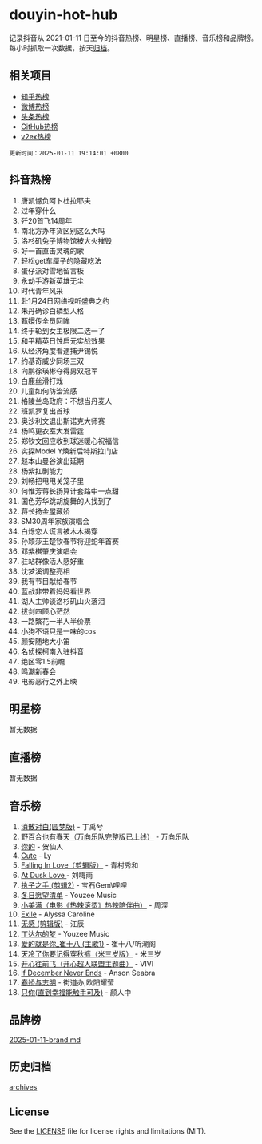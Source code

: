 # douyin-hot-hub

记录抖音从 2021-01-11 日至今的抖音热榜、明星榜、直播榜、音乐榜和品牌榜。每小时抓取一次数据，按天[归档](archives)。

## 相关项目

- [知乎热榜](https://github.com/lonnyzhang423/zhihu-hot-hub)
- [微博热榜](https://github.com/lonnyzhang423/weibo-hot-hub)
- [头条热榜](https://github.com/lonnyzhang423/toutiao-hot-hub)
- [GitHub热榜](https://github.com/lonnyzhang423/github-hot-hub)
- [v2ex热榜](https://github.com/lonnyzhang423/v2ex-hot-hub)


`更新时间：2025-01-11 19:14:01 +0800`

## 抖音热榜

1. 唐凯憾负阿卜杜拉耶夫
1. 过年穿什么
1. 歼20首飞14周年
1. 南北方办年货区别这么大吗
1. 洛杉矶兔子博物馆被大火摧毁
1. 好一首直击灵魂的歌
1. 轻松get车厘子的隐藏吃法
1. 蛋仔派对雪地留言板
1. 永劫手游新英雄无尘
1. 时代青年风采
1. 赴1月24日网络视听盛典之约
1. 朱丹确诊白磷型人格
1. 甄嬛传全员回眸
1. 终于轮到女主极限二选一了
1. 和平精英日蚀启元实战效果
1. 从经济角度看逮捕尹锡悦
1. 约基奇威少同场三双
1. 向鹏徐瑛彬夺得男双冠军
1. 白鹿丝滑打戏
1. 儿童如何防治流感
1. 格陵兰岛政府：不想当丹麦人
1. 班凯罗复出首球
1. 奥沙利文退出斯诺克大师赛
1. 杨鸣更衣室大发雷霆
1. 郑钦文回应收到球迷暖心祝福信
1. 实探Model Y焕新后特斯拉门店
1. 赵本山曼谷演出延期
1. 杨紫扛剧能力
1. 刘畅把甩甩关笼子里
1. 何惟芳蒋长扬算计套路中一点甜
1. 国色芳华跳胡旋舞的人找到了
1. 蒋长扬金屋藏娇
1. SM30周年家族演唱会
1. 白烁恋人谎言被木木揭穿
1. 孙颖莎王楚钦春节将迎蛇年首赛
1. 邓紫棋肇庆演唱会
1. 驻站群像活人感好重
1. 沈梦溪调整亮相
1. 我有节目献给春节
1. 蓝战非带着妈妈看世界
1. 湖人主帅谈洛杉矶山火落泪
1. 拔剑四顾心茫然
1. 一路繁花一半人半价票
1. 小狗不语只是一味的cos
1. 颜安随地大小笛
1. 名侦探柯南入驻抖音
1. 绝区零1.5前瞻
1. 鸣潮新春会
1. 电影恶行之外上映

## 明星榜

暂无数据

## 直播榜

暂无数据

## 音乐榜

1. [消散对白(圆梦版)](https://sf5-hl-cdn-tos.douyinstatic.com/obj/tos-cn-ve-2774/og4jB5I5IizzoZVAAAzWgBMAsMDWoArfwBOiFs) - 丁禹兮
1. [野百合也有春天（万向乐队完整版已上线）](https://sf5-hl-cdn-tos.douyinstatic.com/obj/tos-cn-ve-2774/oMnUxhRAMiAGBqDtIPBQ7ACYQZFlJCftcgeDJE) - 万向乐队
1. [你的](https://sf5-hl-cdn-tos.douyinstatic.com/obj/tos-cn-ve-2774/oYuIeKf42jB7sEV6B2upMdpYAgfrQWj0FeRegh) - 贺仙人
1. [Cute](https://sf5-hl-cdn-tos.douyinstatic.com/obj/tos-cn-ve-2774/o4IbIzHWKAAB4wsS5qMBRiiAlEBGTpQRNfFvuo) - Ly
1. [Falling In Love（剪辑版）](https://sf5-hl-cdn-tos.douyinstatic.com/obj/tos-cn-ve-2774/o8ajpA8zzgBPahbBIO8AcKGBLJezFCRd1wfP9f) - 青村秀和
1. [ At Dusk  Love ](https://sf5-hl-cdn-tos.douyinstatic.com/obj/tos-cn-ve-2774/o8CrpCf5CaYgI4ZrtQgMQAFEfuGqNnRSDQAPBc) - 刘嗨雨
1. [执子之手 (剪辑2)](https://sf5-hl-cdn-tos.douyinstatic.com/obj/tos-cn-ve-2774/oUoZLQjCc31XzqsBnBQUNgeKtYPBcgbFDwtfcu) - 宝石Gem\哩哩
1. [冬日愿望清单](https://sf5-hl-cdn-tos.douyinstatic.com/obj/tos-cn-ve-2774/oIIgUOeamCFCVAzxN6MFRLIBlLGpUqQxeeHrLE) - Youzee Music
1. [小美满（电影《热辣滚烫》热辣陪伴曲）](https://sf5-hl-cdn-tos.douyinstatic.com/obj/tos-cn-ve-2774/o0GAn2lSgfZIDUgtevCGDQYnFg4CwnrBaxbTZL) - 周深
1. [Exile](https://sf5-hl-cdn-tos.douyinstatic.com/obj/tos-cn-ve-2774/oYj4gAQTknKE3WW0Je8KGmQ7z1cA4FefwtbufD) - Alyssa Caroline
1. [无感 (剪辑版)](https://sf5-hl-cdn-tos.douyinstatic.com/obj/tos-cn-ve-2774/o0eIsUzJBDlQaQFC5OFlgbMEZC1TFYBftOBn6p) - 江辰
1. [丁达尔的梦](https://sf5-hl-cdn-tos.douyinstatic.com/obj/tos-cn-ve-2774/oMU3WirUZBVQkAC9ccG5P2IQirziZM2RTInUY) - Youzee Music
1. [爱的就是你_崔十八 (主歌1)](https://sf5-hl-cdn-tos.douyinstatic.com/obj/tos-cn-ve-2774/oI5BO5DhFZ6UTcNCnZaOCBLtZ7WIMQGfgnXf5E) - 崔十八/听潮阁
1. [天冷了你要记得穿秋裤（米三岁版）](https://sf5-hl-cdn-tos.douyinstatic.com/obj/tos-cn-ve-2774/oQlIwVIDWiZ6BQilAorS7MA0AgCkQDvcZAdm1) - 米三岁
1. [开心往前飞（开心超人联盟主题曲）](https://sf5-hl-cdn-tos.douyinstatic.com/obj/tos-cn-ve-2774/9d8fb7c82cf1421fb93a9fe925275e0a) - VIVI
1. [If December Never Ends](https://sf5-hl-cdn-tos.douyinstatic.com/obj/tos-cn-ve-2774/oY1IQMoTgCFIBg8RZifyqlBBt1UFgitTYmxeOS) - Anson Seabra
1. [春娇与志明](https://sf5-hl-cdn-tos.douyinstatic.com/obj/tos-cn-ve-2774/e530d8fceb7044b39707d7f9ff54add1) - 街道办,欧阳耀莹
1. [只你(直到幸福能触手可及)](https://sf5-hl-cdn-tos.douyinstatic.com/obj/tos-cn-ve-2774/o0lBkRDzFTeaVSUz3ZZSCBVtZ5DIMQGfgmEAuE) - 颜人中

## 品牌榜

[2025-01-11-brand.md](archives/2025-01-11-brand.md)

## 历史归档

[archives](archives)

## License

See the [LICENSE](LICENSE) file for license rights and limitations (MIT).
